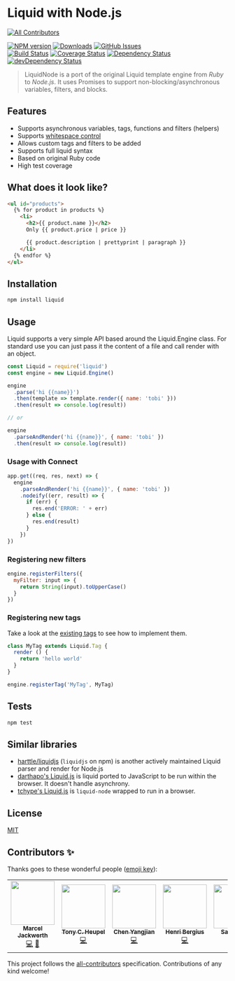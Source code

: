 # Liquid with Node.js
<!-- ALL-CONTRIBUTORS-BADGE:START - Do not remove or modify this section -->
[![All Contributors](https://img.shields.io/badge/all_contributors-5-orange.svg?style=flat-square)](#contributors-)
<!-- ALL-CONTRIBUTORS-BADGE:END -->

[![NPM version](https://img.shields.io/npm/v/liquid-node.svg?style=flat)](https://www.npmjs.org/package/liquid-node)
[![Downloads](http://img.shields.io/npm/dm/liquid-node.svg?style=flat)](https://www.npmjs.org/package/liquid-node)
[![GitHub Issues](http://img.shields.io/github/issues/sirlantis/liquid-node.svg?style=flat)](https://github.com/sirlantis/liquid-node/issues)
<br>
[![Build Status](https://img.shields.io/travis/sirlantis/liquid-node.svg?style=flat)](https://travis-ci.org/sirlantis/liquid-node)
[![Coverage Status](https://img.shields.io/coveralls/sirlantis/liquid-node.svg?style=flat)](https://coveralls.io/r/sirlantis/liquid-node?branch=master)
[![Dependency Status](http://img.shields.io/david/sirlantis/liquid-node.svg?style=flat)](https://david-dm.org/sirlantis/liquid-node)
[![devDependency Status](http://img.shields.io/david/dev/sirlantis/liquid-node.svg?style=flat)](https://david-dm.org/sirlantis/liquid-node#info=devDependencies)

> LiquidNode is a port of the original Liquid template engine from *Ruby* to *Node.js*.
> It uses Promises to support non-blocking/asynchronous variables, filters, and blocks.

## Features

- Supports asynchronous variables, tags, functions and filters (helpers)
- Supports [whitespace control](https://shopify.github.io/liquid/basics/whitespace/)
- Allows custom tags and filters to be added
- Supports full liquid syntax
- Based on original Ruby code
- High test coverage

## What does it look like?

```html
<ul id="products">
  {% for product in products %}
    <li>
      <h2>{{ product.name }}</h2>
      Only {{ product.price | price }}

      {{ product.description | prettyprint | paragraph }}
    </li>
  {% endfor %}
</ul>
```

## Installation

```sh
npm install liquid
```

## Usage

Liquid supports a very simple API based around the Liquid.Engine class.
For standard use you can just pass it the content of a file and call render with an object.

```js
const Liquid = require('liquid')
const engine = new Liquid.Engine()

engine
  .parse('hi {{name}}')
  .then(template => template.render({ name: 'tobi' }))
  .then(result => console.log(result))

// or

engine
  .parseAndRender('hi {{name}}', { name: 'tobi' })
  .then(result => console.log(result))
```

### Usage with Connect

```js
app.get((req, res, next) => {
  engine
    .parseAndRender('hi {{name}}', { name: 'tobi' })
    .nodeify((err, result) => {
      if (err) {
        res.end('ERROR: ' + err)
      } else {
        res.end(result)
      }
    })
})
```

### Registering new filters

```javascript
engine.registerFilters({
  myFilter: input => {
    return String(input).toUpperCase()
  }
})
```

### Registering new tags

Take a look at the [existing tags](https://github.com/sirlantis/liquid-node/tree/master/lib/liquid/tags)
to see how to implement them.

```js
class MyTag extends Liquid.Tag {
  render () {
    return 'hello world'
  }
}

engine.registerTag('MyTag', MyTag)
```

## Tests

```sh
npm test
```

## Similar libraries

* [harttle/liquidjs](https://github.com/harttle/liquidjs) (`liquidjs` on npm) is another actively maintained Liquid parser and render for Node.js
* [darthapo's Liquid.js](https://github.com/darthapo/liquid.js) is liquid ported to JavaScript to be run within the browser. It doesn't handle asynchrony.
* [tchype's Liquid.js](https://github.com/tchype/liquid.js) is `liquid-node` wrapped to run in a browser.

## License

[MIT](http://www.opensource.org/licenses/MIT)

## Contributors ✨

Thanks goes to these wonderful people ([emoji key](https://allcontributors.org/docs/en/emoji-key)):

<!-- ALL-CONTRIBUTORS-LIST:START - Do not remove or modify this section -->
<!-- prettier-ignore-start -->
<!-- markdownlint-disable -->
<table>
  <tr>
    <td align="center"><a href="http://twitter.com/sirlantis"><img src="https://avatars1.githubusercontent.com/u/56807?v=4" width="100px;" alt=""/><br /><sub><b>Marcel Jackwerth</b></sub></a><br /><a href="https://github.com/docs/liquid/commits?author=sirlantis" title="Code">💻</a> <a href="https://github.com/docs/liquid/commits?author=sirlantis" title="Documentation">📖</a></td>
    <td align="center"><a href="https://github.com/tchype"><img src="https://avatars0.githubusercontent.com/u/236453?v=4" width="100px;" alt=""/><br /><sub><b>Tony C. Heupel</b></sub></a><br /><a href="https://github.com/docs/liquid/commits?author=tchype" title="Code">💻</a></td>
    <td align="center"><a href="http://cyj.me/"><img src="https://avatars0.githubusercontent.com/u/252317?v=4" width="100px;" alt=""/><br /><sub><b>Chen Yangjian</b></sub></a><br /><a href="https://github.com/docs/liquid/commits?author=cyjake" title="Code">💻</a></td>
    <td align="center"><a href="https://bergie.iki.fi/"><img src="https://avatars1.githubusercontent.com/u/3346?v=4" width="100px;" alt=""/><br /><sub><b>Henri Bergius</b></sub></a><br /><a href="https://github.com/docs/liquid/commits?author=bergie" title="Code">💻</a></td>
    <td align="center"><a href="https://samtiffin.com"><img src="https://avatars2.githubusercontent.com/u/4738037?v=4" width="100px;" alt=""/><br /><sub><b>Sam Tiffin</b></sub></a><br /><a href="https://github.com/docs/liquid/commits?author=samtiffin" title="Code">💻</a></td>
  </tr>
</table>

<!-- markdownlint-enable -->
<!-- prettier-ignore-end -->
<!-- ALL-CONTRIBUTORS-LIST:END -->

This project follows the [all-contributors](https://github.com/all-contributors/all-contributors) specification. Contributions of any kind welcome!